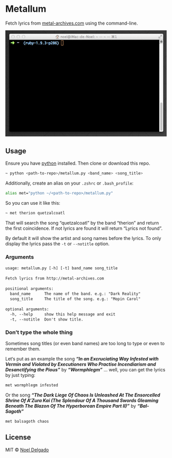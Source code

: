 # Metallum

Fetch lyrics from [metal-archives.com](https://www.metal-archives.com) using the command-line.

<img src="screenshot.gif" width="613">

## Usage

Ensure you have [python](https://www.python.org/) installed. Then clone or download this repo.

```sh
~ python <path-to-repo>/metallum.py <band_name> <song_title>
```

Additionally, create an alias on your `.zshrc` or `.bash_profile`:

```sh
alias met="python ~/<path-to-repo>/metallum.py"
```

So you can use it like this:

```sh
~ met therion quetzalcoatl
```

That will search the song “quetzalcoatl” by the band “therion” and return the first coincidence. If not lyrics are found it will return “Lyrics not found”.

By default it will show the artist and song names before the lyrics. To only display the lyrics pass the `-t` or `--notitle` option.

### Arguments
```
usage: metallum.py [-h] [-t] band_name song_title

Fetch lyrics from http://metal-archives.com

positional arguments:
  band_name      The name of the band. e.g.: "Dark Reality"
  song_title     The title of the song. e.g.: "Mopin Carol"

optional arguments:
  -h, --help     show this help message and exit
  -t, --notitle  Don't show title.
```

### Don’t type the whole thing

Sometimes song titles (or even band names) are too long to type or even to remember them.

Let‘s put as an example the song ***“In an Excruciating Way Infested with Vermin and Violated by Executioners Who Practise Incendiarism and Desanctifying the Pious”*** by ***“Wormphlegm”*** ... well, you can get the lyrics by just typing:

```sh
met wormphlegm infested
```

Or the song ***“The Dark Liege Of Chaos Is Unleashed At The Ensorcelled Shrine Of A’Zura Kai (The Splendour Of A Thousand Swords Gleaming Beneath The Blazon Of The Hyperborean Empire Part II)”*** by ***“Bal-Sagoth”***

```sh
met balsagoth chaos
```

## License
MIT © [Noel Delgado](http://pixelia.me/)
